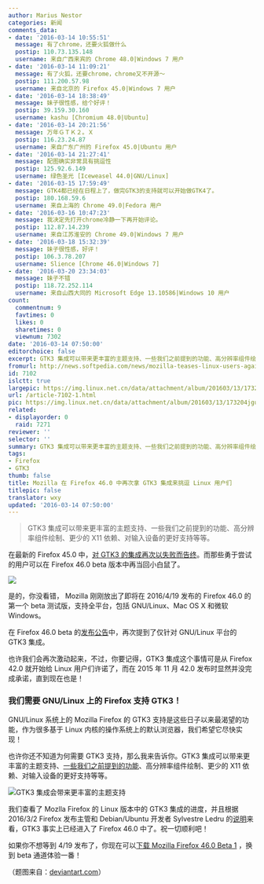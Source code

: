 ```yaml
---
author: Marius Nestor
categories: 新闻
comments_data:
- date: '2016-03-14 10:55:51'
  message: 有了chrome，还要火狐做什么
  postip: 110.73.135.148
  username: 来自广西来宾的 Chrome 48.0|Windows 7 用户
- date: '2016-03-14 11:09:21'
  message: 有了火狐，还要chrome，chrome又不开源～
  postip: 111.200.57.98
  username: 来自北京的 Firefox 45.0|Windows 7 用户
- date: '2016-03-14 18:38:49'
  message: 妹子很性感，给个好评！
  postip: 39.159.30.160
  username: kashu [Chromium 48.0|Ubuntu]
- date: '2016-03-14 20:21:56'
  message: 万年ＧＴＫ２。Ｘ
  postip: 116.23.24.87
  username: 来自广东广州的 Firefox 45.0|Ubuntu 用户
- date: '2016-03-14 21:27:41'
  message: 配图确实非常具有挑逗性
  postip: 125.92.6.149
  username: 绿色圣光 [Iceweasel 44.0|GNU/Linux]
- date: '2016-03-15 17:59:49'
  message: GTK4都已经在日程上了，做完GTK3的支持就可以开始做GTK4了。
  postip: 180.168.59.6
  username: 来自上海的 Chrome 49.0|Fedora 用户
- date: '2016-03-16 10:47:23'
  message: 我决定先打开chrome冷静一下再开始评论。
  postip: 112.87.14.239
  username: 来自江苏淮安的 Chrome 49.0|Windows 7 用户
- date: '2016-03-18 15:32:39'
  message: 妹子很性感，好评！
  postip: 106.3.78.207
  username: Slience [Chrome 46.0|Windows 7]
- date: '2016-03-20 23:34:03'
  message: 妹子不错
  postip: 118.72.252.114
  username: 来自山西大同的 Microsoft Edge 13.10586|Windows 10 用户
count:
  commentnum: 9
  favtimes: 0
  likes: 0
  sharetimes: 0
  viewnum: 7302
date: '2016-03-14 07:50:00'
editorchoice: false
excerpt: GTK3 集成可以带来更丰富的主题支持、一些我们之前提到的功能、高分辨率组件绘制、更少的 X11 依赖、对输入设备的更好支持等等。
fromurl: http://news.softpedia.com/news/mozilla-teases-linux-users-again-with-the-gtk3-integration-now-for-firefox-46-0-501658.shtml
id: 7102
islctt: true
largepic: https://img.linux.net.cn/data/attachment/album/201603/13/173204jgu3213fgx9b78fr.jpg
url: /article-7102-1.html
pic: https://img.linux.net.cn/data/attachment/album/201603/13/173204jgu3213fgx9b78fr.jpg.thumb.jpg
related:
- displayorder: 0
  raid: 7271
reviewer: ''
selector: ''
summary: GTK3 集成可以带来更丰富的主题支持、一些我们之前提到的功能、高分辨率组件绘制、更少的 X11 依赖、对输入设备的更好支持等等。
tags:
- Firefox
- GTK3
thumb: false
title: Mozilla 在 Firefox 46.0 中再次拿 GTK3 集成来挑逗 Linux 用户们
titlepic: false
translator: wxy
updated: '2016-03-14 07:50:00'
---
```



> 
> GTK3 集成可以带来更丰富的主题支持、一些我们之前提到的功能、高分辨率组件绘制、更少的 X11 依赖、对输入设备的更好支持等等。
> 
> 
> 


在最新的 Firefox 45.0 中，[对 GTK3 的集成再次以失败而告终](http://news.softpedia.com/news/mozilla-firefox-45-0-now-available-for-download-linux-gtk3-integration-disabled-501496.shtml)。而那些勇于尝试的用户可以在 Firefox 46.0 beta 版本中再当回小白鼠了。


![](/data/attachment/album/201603/13/173204jgu3213fgx9b78fr.jpg)


是的，你没看错， Mozilla 刚刚放出了即将在 2016/4/19 发布的 Firefox 46.0 的第一个 beta 测试版，支持全平台，包括 GNU/Linux、Mac OS X 和微软 Windows。


在 Firefox 46.0 beta 的[发布公告](https://www.mozilla.org/en-US/firefox/46.0beta/releasenotes/)中，再次提到了仅针对 GNU/Linux 平台的 GTK3 集成。


也许我们会再次激动起来，不过，你要记得，GTK3 集成这个事情可是从 Firefox 42.0 就开始给 Linux 用户们许诺了，而在 2015 年 11 月 42.0 发布时显然并没完成承诺，直到现在也是！


### 我们需要 GNU/Linux 上的 Firefox 支持 GTK3！


GNU/Linux 系统上的 Mozilla Firefox 的 GTK3 支持是这些日子以来最渴望的功能，作为很多基于 Linux 内核的操作系统上的默认浏览器，我们希望它尽快实现！


也许你还不知道为何需要 GTK3 支持，那么我来告诉你。GTK3 集成可以带来更丰富的主题支持、[一些我们之前提到的功能](http://news.softpedia.com/news/mozilla-pushes-firefox-45-into-beta-promises-gtk3-integration-for-linux-again-499729.shtml)、高分辨率组件绘制、更少的 X11 依赖、对输入设备的更好支持等等。


![GTK3 集成会带来更丰富的主题支持](/data/attachment/album/201603/13/173206evz0lrb0r5lr5i0b.jpg)


我们查看了 Mozlla Firefox 的 Linux 版本中的 GTK3 集成的进度，并且根据 2016/3/2 Firefox 发布主管和 Debian/Ubuntu 开发者 Sylvestre Ledru 的[说明](https://bugzilla.mozilla.org/show_bug.cgi?id=1186003#c32)来看，GTK3 事实上已经进入了 Firefox 46.0 中了。祝一切顺利吧！


如果你不想等到 4/19 发布了，你现在可以[下载 Mozilla Firefox 46.0 Beta 1](http://linux.softpedia.com/get/Internet/HTTP-WWW-/Mozilla-Firefox-Stable-20864.shtml) ，换到 beta 通道体验一番！


（题图来自：[deviantart.com](http://mayonaka-ni-sakayume.deviantart.com/art/Firefox-54721640)）